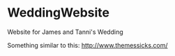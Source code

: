 # WeddingWebsite
Website for James and Tanni's Wedding

Something similar to this: http://www.themessicks.com/
